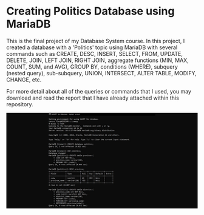 # Creating Politics Database using MariaDB
This is the final project of my Database System course. In this project, I created a database with a 'Politics' topic using MariaDB with several commands such as CREATE, DESC, INSERT, SELECT, FROM, UPDATE, DELETE, JOIN, LEFT JOIN, RIGHT JOIN, aggregate functions (MIN, MAX, COUNT, SUM, and AVG), GROUP BY, conditions (WHERE), subquery (nested query), sub-subquery, UNION, INTERSECT, ALTER TABLE, MODIFY, CHANGE, etc.

For more detail about all of the queries or commands that I used, you may download and read the report that I have already attached within this repository.

![](politicDB.png)

